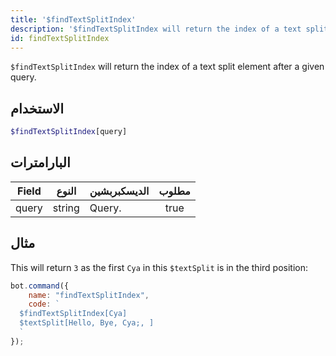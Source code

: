 ```yaml
---
title: '$findTextSplitIndex'
description: '$findTextSplitIndex will return the index of a text split element after a given query.'
id: findTextSplitIndex
---
```


`$findTextSplitIndex` will return the index of a text split element after a given query.

## الاستخدام

```php
$findTextSplitIndex[query]
```

## البارامترات

| Field | النوع  | الديسكبربشين | مطلوب |
| ----- | ------ | ------------ |:-----:|
| query | string | Query.       | true  |

## مثال

This will return `3` as the first `Cya` in this `$textSplit` is in the third position:

```javascript
bot.command({
    name: "findTextSplitIndex",
    code: `
  $findTextSplitIndex[Cya]
  $textSplit[Hello, Bye, Cya;, ]
  `
});
```